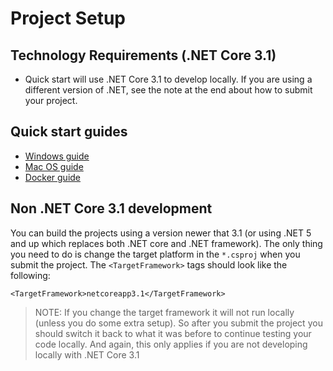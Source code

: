 # Project Setup

## Technology Requirements (.NET Core 3.1)
* Quick start will use .NET Core 3.1 to develop locally. If you are using a different version of .NET, see the note at the end about how to submit your project.

## Quick start guides

* [Windows guide](./projectGuides/Windows)
* [Mac OS guide](./projectGuides/Mac)
* [Docker guide](./projectGuides/Docker)


## Non .NET Core 3.1 development
You can build the projects using a version newer that 3.1 (or using .NET 5 and up which replaces both .NET core and .NET framework). The only thing you need to do is change the target platform in the `*.csproj` when you submit the project. The `<TargetFramework>` tags should look like the following:
```
<TargetFramework>netcoreapp3.1</TargetFramework>
```

> NOTE: If you change the target framework it will not run locally (unless you do some extra setup). So after you submit the project you should switch it back to what it was before to continue testing your code locally. And again, this only applies if you are not developing locally with .NET Core 3.1
